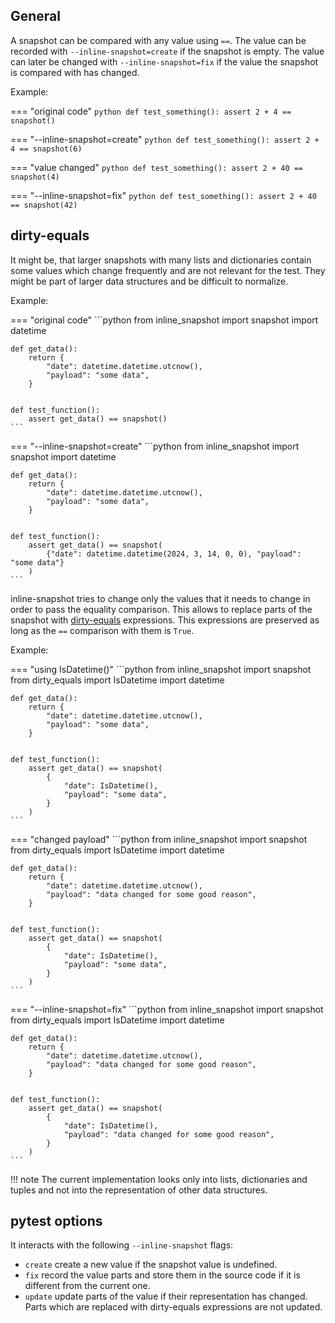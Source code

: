 ## General

A snapshot can be compared with any value using `==`.
The value can be recorded with `--inline-snapshot=create` if the snapshot is empty.
The value can later be changed with `--inline-snapshot=fix` if the value the snapshot is compared with has changed.

Example:

=== "original code"
    <!-- inline-snapshot: outcome-passed=1 outcome-errors=1 -->
    ```python
    def test_something():
        assert 2 + 4 == snapshot()
    ```

=== "--inline-snapshot=create"
    <!-- inline-snapshot: create outcome-passed=1 -->
    ```python
    def test_something():
        assert 2 + 4 == snapshot(6)
    ```

=== "value changed"
    <!-- inline-snapshot: outcome-failed=1 -->
    ```python
    def test_something():
        assert 2 + 40 == snapshot(4)
    ```

=== "--inline-snapshot=fix"
    <!-- inline-snapshot: fix outcome-passed=1 -->
    ```python
    def test_something():
        assert 2 + 40 == snapshot(42)
    ```


## dirty-equals

It might be, that larger snapshots with many lists and dictionaries contain some values which change frequently and are not relevant for the test.
They might be part of larger data structures and be difficult to normalize.

Example:

=== "original code"
    <!-- inline-snapshot: outcome-passed=1 outcome-errors=1 -->
    ```python
    from inline_snapshot import snapshot
    import datetime


    def get_data():
        return {
            "date": datetime.datetime.utcnow(),
            "payload": "some data",
        }


    def test_function():
        assert get_data() == snapshot()
    ```

=== "--inline-snapshot=create"
    <!-- inline-snapshot: create outcome-passed=1 -->
    ```python
    from inline_snapshot import snapshot
    import datetime


    def get_data():
        return {
            "date": datetime.datetime.utcnow(),
            "payload": "some data",
        }


    def test_function():
        assert get_data() == snapshot(
            {"date": datetime.datetime(2024, 3, 14, 0, 0), "payload": "some data"}
        )
    ```

inline-snapshot tries to change only the values that it needs to change in order to pass the equality comparison.
This allows to replace parts of the snapshot with [dirty-equals](https://dirty-equals.helpmanual.io/latest/) expressions.
This expressions are preserved as long as the `==` comparison with them is `True`.

Example:

=== "using IsDatetime()"
    <!-- inline-snapshot: outcome-passed=1 -->
    ```python
    from inline_snapshot import snapshot
    from dirty_equals import IsDatetime
    import datetime


    def get_data():
        return {
            "date": datetime.datetime.utcnow(),
            "payload": "some data",
        }


    def test_function():
        assert get_data() == snapshot(
            {
                "date": IsDatetime(),
                "payload": "some data",
            }
        )
    ```

=== "changed payload"
    <!-- inline-snapshot: outcome-failed=1 -->
    ```python
    from inline_snapshot import snapshot
    from dirty_equals import IsDatetime
    import datetime


    def get_data():
        return {
            "date": datetime.datetime.utcnow(),
            "payload": "data changed for some good reason",
        }


    def test_function():
        assert get_data() == snapshot(
            {
                "date": IsDatetime(),
                "payload": "some data",
            }
        )
    ```


=== "--inline-snapshot=fix"
    <!-- inline-snapshot: fix outcome-passed=1 -->
    ```python
    from inline_snapshot import snapshot
    from dirty_equals import IsDatetime
    import datetime


    def get_data():
        return {
            "date": datetime.datetime.utcnow(),
            "payload": "data changed for some good reason",
        }


    def test_function():
        assert get_data() == snapshot(
            {
                "date": IsDatetime(),
                "payload": "data changed for some good reason",
            }
        )
    ```

!!! note
    The current implementation looks only into lists, dictionaries and tuples and not into the representation of other data structures.

## pytest options

It interacts with the following `--inline-snapshot` flags:

- `create` create a new value if the snapshot value is undefined.
- `fix` record the value parts and store them in the source code if it is different from the current one.
- `update` update parts of the value if their representation has changed.
  Parts which are replaced with dirty-equals expressions are not updated.
